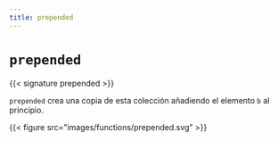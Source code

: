 ```yaml
---
title: prepended
---
```


# `prepended`

{{< signature prepended >}}

`prepended` crea una copia de esta colección añadiendo el elemento `b` al principio.

{{< figure src="images/functions/prepended.svg" >}}
